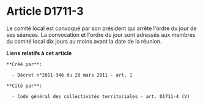 # Article D1711-3

Le comité local est convoqué par son président qui arrête l'ordre du jour de ses séances. La convocation et l'ordre du jour
sont adressés aux membres du comité local dix jours au moins avant la date de la réunion.

**Liens relatifs à cet article**

	**Créé par**:

	  - Décret n°2011-346 du 28 mars 2011 - art. 1

	**Cité par**:

	  - Code général des collectivités territoriales - art. D1711-4 (V)
